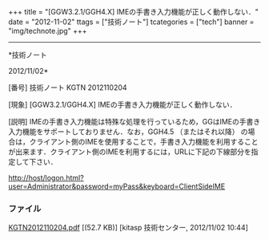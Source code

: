 ﻿+++
title = "[GGW3.2.1/GGH4.X] IMEの手書き入力機能が正しく動作しない．"
date = "2012-11-02"
ttags = ["技術ノート"]
tcategories = ["tech"]
banner = "img/technote.jpg"
+++

-----------------------------------------------------------------------------------------------------------------------------

*技術ノート

2012/11/02*


[番号]
技術ノート KGTN 2012110204

[現象]
[GGW3.2.1/GGH4.X] IMEの手書き入力機能が正しく動作しない．

[説明]
IMEの手書き入力機能は特殊な処理を行っているため，GGはIMEの手書き入力機能をサポートしておりません．なお，GGH4.5
（またはそれ以降）
の場合は，クライアント側のIMEを使用することで，手書き入力機能を利用することが出来ます．クライアント側のIMEを利用するには，URLに下記の下線部分を指定して下さい．

<http://host/logon.html?user=Administrator&password=myPass&keyboard=ClientSideIME>


### ファイル

 
 


[KGTN2012110204.pdf](http://techreport.kitasp.net/attachments/download/1081/KGTN2012110204.pdf)
 [(52.7 KB)] [kitasp 技術センター, 2012/11/02
10:44]


 


 

